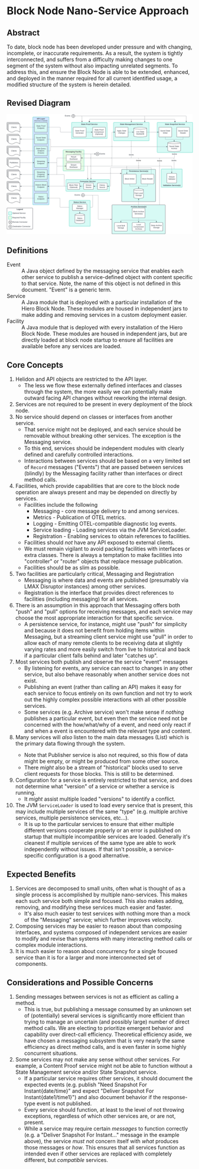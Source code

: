 # Block Node Nano-Service Approach

## Abstract

To date, block node has been developed under pressure and with changing,
incomplete, or inaccurate requirements. As a result, the system is tightly
interconnected, and suffers from a difficulty making changes to one segment
of the system without also impacting unrelated segments. To address this, and
ensure the Block Node is able to be extended, enhanced, and deployed in the
manner required for all current identified usage, a modified structure of
the system is herein detailed.

## Revised Diagram

![Module/Service Diagram](../../assets/Block-Node-Nano-Services.svg)

## Definitions

<dl>
<dt>Event</dt>
<dd>A Java object defined by the messaging service that enables each other
service to publish a service-defined object with content specific to that
service. Note, the name of this object is not defined in this document.
"Event" is a generic term.</dd>
<dt>Service</dt>
<dd>A Java module that is deployed with a particular installation of the Hiero
Block Node. These modules are housed in independent jars to make adding and
removing services in a custom deployment easier.</dd>
<dt>Facility</dt>
<dd>A Java module that is deployed with every installation of the Hiero Block
Node. These modules are housed in independent jars, but are directly loaded at
block node startup to ensure all facilities are available before any
services are loaded.</dd>
</dl>

## Core Concepts

1. Helidon and API objects are restricted to the API layer.
   * The less we flow these externally defined interfaces and classes through
     the system, the more easily we can potentially make outward facing API
     changes without reworking the internal design.
2. Services are not required to be present in every deployment of the block
   node.
3. No service should depend on classes or interfaces from another service.
   * That service might not be deployed, and each service should be removable
     without breaking other services. The exception is the Messaging service.
   * To this end, services should be independent modules with clearly defined
     and carefully controlled interactions.
   * Interactions between services should be based on a very limited set of
     `Record` messages ("Events") that are passed between services (blindly)
     by the Messaging facility rather than interfaces or direct method calls.
4. Facilities, which provide capabilities that are core to the block node
   operation are always present and may be depended on directly by services.
   * Facilities include the following
     * Messaging - core message delivery to and among services.
     * Metrics - Publication of OTEL metrics.
     * Logging - Emitting OTEL-compatible diagnostic log events.
     * Service loading - Loading services via the JVM ServiceLoader.
     * Registration - Enabling services to obtain references to facilities.
   * Facilities should _not_ have any API exposed to external clients.
   * We must remain vigilant to avoid packing facilities with interfaces or
     extra classes. There is always a temptation to make facilities into
     "controller" or "router" objects that replace message publication.
   * Facilities should be as slim as possible.
5. Two facilities are particularly critical, Messaging and Registration
   * Messaging is where data and events are published (presumably
     via LMAX Disruptor instances) among other services.
   * Registration is the interface that provides direct references to
     facilities (including messaging) for all services.
6. There is an assumption in this approach that Messaging offers both "push"
   and "pull" options for receiving messages, and each service may choose the
   most appropriate interaction for that specific service.
   * A persistence service, for instance, might use "push" for simplicity and
     because it does not benefit from holding items within Messaging, but
     a streaming client service might use "pull" in order to allow each of
     many remote clients to be receiving data at slightly varying rates and
     more easily switch from live to historical and back if a particular
     client falls behind and later "catches up".
7. Most services both publish and observe the service "event" messages
   * By listening for events, any service can react to changes in any other
     service, but also behave reasonably when another service does not exist.
   * Publishing an event (rather than calling an API) makes it easy for each
     service to focus entirely on its own function and not try to work out the
     highly complex possible interactions with all other possible services.
   * Some services (e.g. Archive service) won't make sense if _nothing_
     publishes
     a particular event, but even then the service need not be concerned with
     the how/what/why of a event, and need only react if and when a event is
     encountered with the relevant type and content.
8. Many services will _also_ listen to the main data messages (List<BlockItem>)
   which is the primary data flowing through the system.
   * Note that Publisher service is also not required, so this flow of data
     might
     be empty, or might be produced from some other source.
   * There _might_ also be a stream of "historical" blocks used to serve client
     requests for those blocks. This is still to be determined.
9. Configuration for a service is entirely restricted to that service, and does
   not determine what "version" of a service or whether a service is running.
   * It _might_ assist multiple loaded "versions" to identify a conflict.
10. The JVM `ServiceLoader` is used to load every service that is present, this
    may include multiple services of the same "type" (e.g. multiple archive
    services, multiple persistence services, etc...).
    * It is up to the particular services to ensure that either multiple
      different versions cooperate properly or an error is published on
      startup that multiple incompatible services are loaded. Generally it's
      cleanest if multiple services of the same type are able to work
      independently without issues. If that isn't possible, a service-
      specific configuration is a good alternative.

## Expected Benefits

1. Services are decomposed to small units, often what is thought of as a single
   process is accomplished by multiple nano-services. This makes each such
   service both simple and focused. This also makes adding, removing, and
   modifying these services much easier and faster.
   * It's also much easier to test services with nothing more than a mock of the
     "Messaging" service; which further improves velocity.
2. Composing services may be easier to reason about than composing interfaces,
   and systems composed of independent services are easier to modify and revise
   than systems with many interacting method calls or complex module
   interactions.
3. It is much easier to reason about concurrency for a single focused service
   than it is for a larger and more interconnected set of components.

## Considerations and Possible Concerns

1. Sending messages between services is not as efficient as calling a method.
   * This is true, but publishing a message consumed by an unknown set of
     (potentially) several services is significantly more efficient than trying
     to manage an uncertain (and possibly large) number of direct method calls.
     We are electing to prioritize emergent behavior and capability over
     direct-call efficiency. Theoretical efficiency aside, we have chosen a
     messaging subsystem that is very nearly the same efficiency as direct
     method calls, and is even faster in some highly concurrent situations.
2. Some services may not make any sense without other services. For example,
   a Content Proof service might not be able to function without a State
   Management service and/or State Snapshot service.
   * If a particular service requires other services, it should document the
     expected events (e.g. publish "Need Snapshot For Instant{date/time}" and
     expect "Deliver Snapshot For Instant{date1/time1}") and also document
     behavior if the response-type event is not published.
   * Every service should function, at least to the level of not throwing
     exceptions, regardless of which other services are, or are not, present.
   * While a service may require certain _messages_ to function correctly
     (e.g. a "Deliver Snapshot For Instant..." message in the example above),
     the service _must not_ concern itself with _what_ produces those messages
     or _how_. This ensures that all services function as intended even if
     other services are replaced with completely different, but _compatible_
     services.
